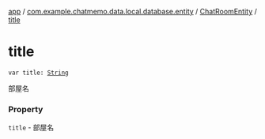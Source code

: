 [app](../../index.md) / [com.example.chatmemo.data.local.database.entity](../index.md) / [ChatRoomEntity](index.md) / [title](./title.md)

# title

`var title: `[`String`](https://kotlinlang.org/api/latest/jvm/stdlib/kotlin/-string/index.html)

部屋名

### Property

`title` - 部屋名